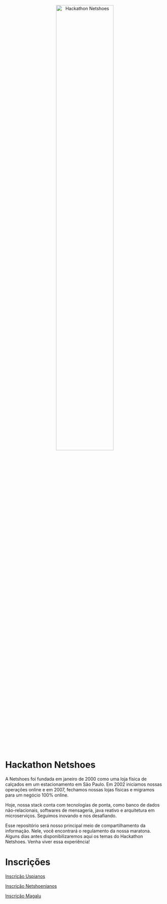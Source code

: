 <p align="center">
  <img src="https://user-images.githubusercontent.com/28030519/64352699-ded39200-cfd2-11e9-91a4-ed054d89ed97.jpg" width="60%" title="Hackathon Netshoes">
</p>


# Hackathon Netshoes

A Netshoes foi fundada em janeiro de 2000 como uma loja física de calçados em um estacionamento em São Paulo. Em 2002 iniciamos nossas operações online e em 2007, fechamos nossas lojas físicas e migramos para um negócio 100% online.

Hoje, nossa stack conta com tecnologias de ponta, como banco de dados não-relacionais, softwares de mensageria, java reativo e arquitetura em microserviços. Seguimos inovando e nos desafiando. 

Esse repositório será nosso principal meio de compartilhamento da informação. Nele, você encontrará o regulamento da nossa maratona. Alguns dias antes disponibilizaremos aqui os temas do Hackathon Netshoes. Venha viver essa experiência!

# Inscrições
[Inscrição Uspianos](https://nam02.safelinks.protection.outlook.com/?url=https%3A%2F%2Fforms.office.com%2FPages%2FResponsePage.aspx%3Fid%3Dsj_y7GVqQEy79v76pMh72rKo94U3EYJLpTLYU5qiICBUOU9RWEJJQTlHMFc4ME1XNEVVSTNCMUNPOC4u&data=02%7C01%7C%7C58bca7e4014b4fa7711908d730aedf55%7Cecf23fb26a654c40bbf6fefaa4c87bda%7C0%7C0%7C637031399948673273&sdata=r185HOXGT6YegHgoMFfatKEAdNms00ItsYpqIXz%2F2Go%3D&reserved=0)

[Inscrição Netshoenianos](https://nam02.safelinks.protection.outlook.com/?url=https%3A%2F%2Fforms.office.com%2FPages%2FResponsePage.aspx%3Fid%3Dsj_y7GVqQEy79v76pMh72rKo94U3EYJLpTLYU5qiICBUQ1hNMkpFU0g5MVhPU0U3WkpWRUtZTFpPVy4u&data=02%7C01%7C%7C58bca7e4014b4fa7711908d730aedf55%7Cecf23fb26a654c40bbf6fefaa4c87bda%7C0%7C0%7C637031399948653281&sdata=V%2FdLbB0yeCNJxGVbgV1N1CkLfhQem0KkmTj5pywMRFE%3D&reserved=0)

[Inscrição Magalu](https://nam02.safelinks.protection.outlook.com/?url=https%3A%2F%2Fforms.office.com%2FPages%2FResponsePage.aspx%3Fid%3Dsj_y7GVqQEy79v76pMh72rKo94U3EYJLpTLYU5qiICBUQk1ZODhQM0JBNFFSVENWSkVUUTdIREZRSC4u&data=02%7C01%7C%7C58bca7e4014b4fa7711908d730aedf55%7Cecf23fb26a654c40bbf6fefaa4c87bda%7C0%7C0%7C637031399948663273&sdata=U6obm7i8wXfwF1VOF1GIgHy0R2w66%2FP127gT3JFGGPM%3D&reserved=0)
